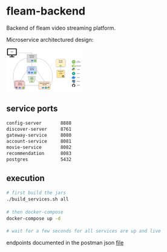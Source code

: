# fleam-backend
Backend of fleam video streaming platform.

Microservice architectured design:


<img src="./img/fleam-backend.jpg" alt="fleam-microservice-architecure" width="200"/>


## service ports

```
config-server       8888
discover-server     8761
gateway-service     8080
account-service     8081
movie-service       8082
recommendation      8083
postgres            5432
```



## execution

```bash
# first build the jars
./build_services.sh all

# then docker-compose
docker-compose up -d 

# wait for a few seconds for all services are up and live
```

endpoints documented in the postman json [file](./fleam-deploy-gateway.postman_collection.json)
